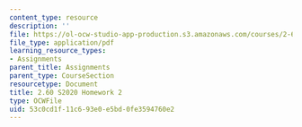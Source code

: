 ```yaml
---
content_type: resource
description: ''
file: https://ol-ocw-studio-app-production.s3.amazonaws.com/courses/2-60j-fundamentals-of-advanced-energy-conversion-spring-2020/53c0cd1f11c693e0e5bd0fe3594760e2_MIT2_60s20_hw2.pdf
file_type: application/pdf
learning_resource_types:
- Assignments
parent_title: Assignments
parent_type: CourseSection
resourcetype: Document
title: 2.60 S2020 Homework 2
type: OCWFile
uid: 53c0cd1f-11c6-93e0-e5bd-0fe3594760e2
---
```

